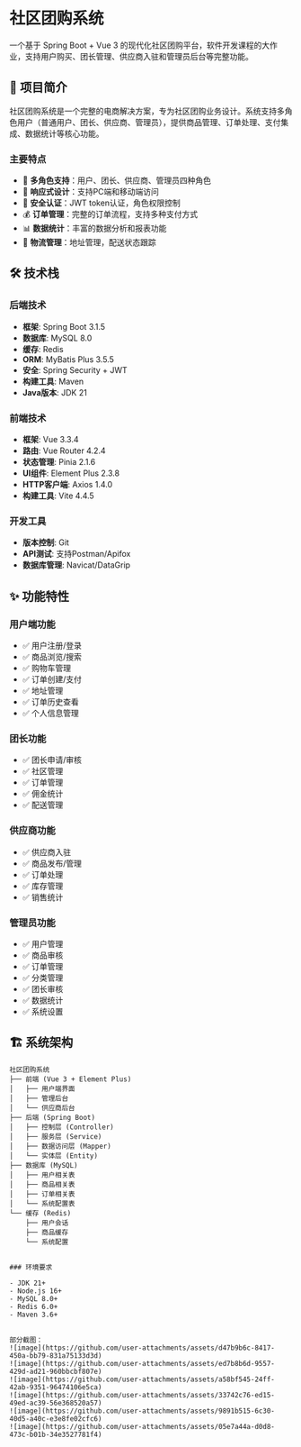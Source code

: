# 社区团购系统

一个基于 Spring Boot + Vue 3 的现代化社区团购平台，软件开发课程的大作业，支持用户购买、团长管理、供应商入驻和管理员后台等完整功能。

## 🚀 项目简介

社区团购系统是一个完整的电商解决方案，专为社区团购业务设计。系统支持多角色用户（普通用户、团长、供应商、管理员），提供商品管理、订单处理、支付集成、数据统计等核心功能。

### 主要特点

- 🏪 **多角色支持**：用户、团长、供应商、管理员四种角色
- 📱 **响应式设计**：支持PC端和移动端访问
- 🔐 **安全认证**：JWT token认证，角色权限控制
- 💰 **订单管理**：完整的订单流程，支持多种支付方式
- 📊 **数据统计**：丰富的数据分析和报表功能
- 🚚 **物流管理**：地址管理，配送状态跟踪

## 🛠 技术栈

### 后端技术

- **框架**: Spring Boot 3.1.5
- **数据库**: MySQL 8.0
- **缓存**: Redis
- **ORM**: MyBatis Plus 3.5.5
- **安全**: Spring Security + JWT
- **构建工具**: Maven
- **Java版本**: JDK 21

### 前端技术

- **框架**: Vue 3.3.4
- **路由**: Vue Router 4.2.4
- **状态管理**: Pinia 2.1.6
- **UI组件**: Element Plus 2.3.8
- **HTTP客户端**: Axios 1.4.0
- **构建工具**: Vite 4.4.5

### 开发工具

- **版本控制**: Git
- **API测试**: 支持Postman/Apifox
- **数据库管理**: Navicat/DataGrip

## ✨ 功能特性

### 用户端功能

- ✅ 用户注册/登录
- ✅ 商品浏览/搜索
- ✅ 购物车管理
- ✅ 订单创建/支付
- ✅ 地址管理
- ✅ 订单历史查看
- ✅ 个人信息管理

### 团长功能

- ✅ 团长申请/审核
- ✅ 社区管理
- ✅ 订单管理
- ✅ 佣金统计
- ✅ 配送管理

### 供应商功能

- ✅ 供应商入驻
- ✅ 商品发布/管理
- ✅ 订单处理
- ✅ 库存管理
- ✅ 销售统计

### 管理员功能

- ✅ 用户管理
- ✅ 商品审核
- ✅ 订单管理
- ✅ 分类管理
- ✅ 团长审核
- ✅ 数据统计
- ✅ 系统设置

## 🏗 系统架构

```
社区团购系统
├── 前端 (Vue 3 + Element Plus)
│   ├── 用户端界面
│   ├── 管理后台
│   └── 供应商后台
├── 后端 (Spring Boot)
│   ├── 控制层 (Controller)
│   ├── 服务层 (Service)
│   ├── 数据访问层 (Mapper)
│   └── 实体层 (Entity)
├── 数据库 (MySQL)
│   ├── 用户相关表
│   ├── 商品相关表
│   ├── 订单相关表
│   └── 系统配置表
└── 缓存 (Redis)
    ├── 用户会话
    ├── 商品缓存
    └── 系统配置


### 环境要求

- JDK 21+
- Node.js 16+
- MySQL 8.0+
- Redis 6.0+
- Maven 3.6+


部分截图：
![image](https://github.com/user-attachments/assets/d47b9b6c-8417-450a-bb79-831a75133d3d)
![image](https://github.com/user-attachments/assets/ed7b8b6d-9557-429d-ad21-960bbcbf807e)
![image](https://github.com/user-attachments/assets/a58bf545-24ff-42ab-9351-96474106e5ca)
![image](https://github.com/user-attachments/assets/33742c76-ed15-49ed-ac39-56e368520a57)
![image](https://github.com/user-attachments/assets/9891b515-6c30-40d5-a40c-e3e8fe02cfc6)
![image](https://github.com/user-attachments/assets/05e7a44a-d0d8-473c-b01b-34e3527781f4)
